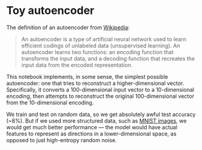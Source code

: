 # Toy autoencoder

The definition of an autoencoder from [Wikipedia](https://en.wikipedia.org/wiki/Autoencoder):

> An autoencoder is a type of artificial neural network used to learn efficient codings of unlabeled data (unsupervised learning). An autoencoder learns two functions: an encoding function that transforms the input data, and a decoding function that recreates the input data from the encoded representation. 

This notebook implements, in some sense, the simplest possible autoencoder: one that tries to reconstruct a higher-dimensional vector. Specifically, it converts a 100-dimensional input vector to a 10-dimensional encoding, then attempts to reconstruct the original 100-dimensional vector from the 10-dimensional encoding.

We train and test on random data, so we get absolutely awful test accuracy (~8%). But if we used more structured data, such as [MNIST images](https://en.wikipedia.org/wiki/MNIST_database), we would get much better performance &mdash; the model would have actual features to represent as directions in a lower-dimensional space, as opposed to just high-entropy random noise.

